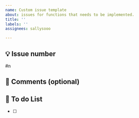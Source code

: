 ```yaml
---
name: Custom issue template
about: issues for functions that needs to be implemented.
title: ''
labels: ''
assignees: sallysooo

---
```


## 💡 Issue number
#n

## 💬 Comments (optional)
> 

## 💾 To do List

- [ ]
